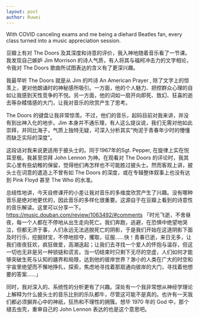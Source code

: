 ```yaml
---
layout: post
author: Ruwei
---
```



With COVID canceling exams and me being a diehard Beatles fan, every class turned into a music appreciation session.

豆瓣上有对 The Doors 及其深度和诗意的评价，我入神地随着音乐看了一节课。我发现自己嫉妒 Jim Morrison 的诗人气质，有人将其与福柯冲击力的文字相论，令我对 The Doors 歌曲所试图表达的含义有了更深兴趣。

我最早听 The Doors 就是从 Jim 的吟诗 An American Prayer , 除了文字上的惊羡上，更对他朗诵时的神秘感所吸引。一方面，他的个人魅力、把控群众心理的自如让我感到天性竞争的不悦。另一方面，他的词如一扇开向即死、致幻、狂喜的逝去等杂糅情感的大门，让我对音乐的欣赏产生了思考。

The Doors 的键盘让我非常惊羡。不过，他们的音乐，起码目前对我来讲，并没有到出神入化的地步。Jim 本身并不通乐理，有人这么提议说，我们无需对他如此崇拜，并同比海子，气质上独特无疑，可深入分析其实“拘泥于青春年少时的懵懂而缺乏实际的深度”。

这段话对我来说更适用于披头士的。同于1967年的Sgt. Pepper, 在旋律上实在悦耳至极。我甚至崇拜 John Lennon 为神。在观看对 The Doors 的评论时，我其实心里有些幼稚的保留，觉得他们再怎样也不可能胜过披头士。然而客观上讲，披头士在词意的遣造上不曾有如 The Doors 的深度，或在专辑整体叙事上也没有达到 Pink Floyd 甚至 The Who 的水准。

总结性地讲，今天自修课开的小差让我对音乐的多维度欣赏产生了兴趣。没有哪种音乐是绝对地更优的，因此音乐的多样化很重要。这源自于在豆瓣上看到的诗意性的音乐解读。这里可以分享一下。
https://music.douban.com/review/1063492/#comments
「时光飞逝，不舍昼夜，每一个人都在不停地从出生走向死亡。我们奔跑，逃避，在恐惧中绝望地哭泣，但都无济于事，人们永远无法逃脱死亡的阴影，于是我们开始在这道阴影下面及时行乐，挖掘财宝，不停地掠夺，攫取，征服……快！青春已逝，来日无多，让我们夜夜狂欢，疯狂做爱，高潮迭起；让我们去寻找一个爱人的怀抱与温存，但这一切也无非是另一种锁链和谎言。当一切结束时只剩下无尽的空虚，人们如何才能够突破生死与认知的疆界和局限，达到他的彼岸世界？渺小的人类在广大的时空和宇宙里绝望而不懈地挣扎，探索，焦虑地寻找着那扇通向彼岸的大门，寻找着他想要的答案……」

同时，我对深入的、系统性的分析更有了兴趣。深处有一个我非常想从神经学理论上解释为什么披头士的音乐比别的乐队都牛，尽管这可能不是真的。也许有一天我们都必须摒弃心中的神祇，狂热和不理性的拥簇。想毕 1970 年的 God 中，那个褪去虫壳，重审自己的 John Lennon 表达的也是这个意思吧。

